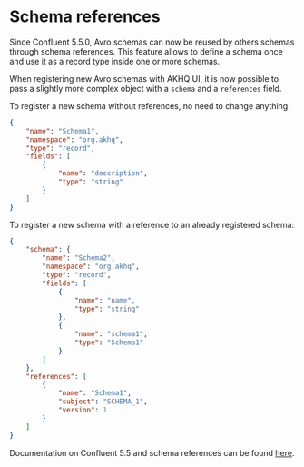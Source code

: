 

# Schema references

Since Confluent 5.5.0, Avro schemas can now be reused by others schemas through schema references. This feature allows to define a schema once and use it as a record type inside one or more schemas.

When registering new Avro schemas with AKHQ UI, it is now possible to pass a slightly more complex object with a `schema` and a `references` field.

To register a new schema without references, no need to change anything:

```json
{
    "name": "Schema1",
    "namespace": "org.akhq",
    "type": "record",
    "fields": [
        {
            "name": "description",
            "type": "string"
        }
    ]
}
```

To register a new schema with a reference to an already registered schema:

```json
{
    "schema": {
        "name": "Schema2",
        "namespace": "org.akhq",
        "type": "record",
        "fields": [
            {
                "name": "name",
                "type": "string"
            },
            {
                "name": "schema1",
                "type": "Schema1"
            }
        ]
    },
    "references": [
        {
            "name": "Schema1",
            "subject": "SCHEMA_1",
            "version": 1
        }
    ]
}
````

Documentation on Confluent 5.5 and schema references can be found [here](https://docs.confluent.io/5.5.0/schema-registry/serdes-develop/index.html).
